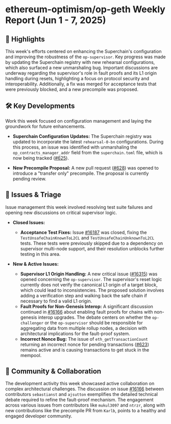 # ethereum-optimism/op-geth Weekly Report (Jun 1 - 7, 2025)

## 🚀 Highlights
This week's efforts centered on enhancing the Superchain's configuration and improving the robustness of the `op-supervisor`. Key progress was made by updating the Superchain registry with new rehearsal configurations, which also surfaced a new unmarshaling bug. Important discussions are underway regarding the supervisor's role in fault proofs and its L1 origin handling during resets, highlighting a focus on protocol security and interoperability. Additionally, a fix was merged for acceptance tests that were previously blocked, and a new precompile was proposed.

## 🛠️ Key Developments
Work this week focused on configuration management and laying the groundwork for future enhancements.

- **Superchain Configuration Updates:** The Superchain registry was updated to incorporate the latest `rehearsal-0-bn` configurations. During this process, an issue was identified with unmarshaling the `op_contracts_manager_addr` field from the `superchain.toml` file, which is now being tracked ([#625](https://github.com/ethereum-optimism/op-geth/pull/625)).

- **New Precompile Proposal:** A new pull request ([#628](https://github.com/ethereum-optimism/op-geth/pull/628)) was opened to introduce a "transfer only" precompile. The proposal is currently pending review.

## 🐛 Issues & Triage
Issue management this week involved resolving test suite failures and opening new discussions on critical supervisor logic.

- **Closed Issues:**
  - **Acceptance Test Fixes:** Issue [#16187](https://github.com/ethereum-optimism/op-geth/issues/16187) was closed, fixing the `TestUnsafeChainKnownToL2CL` and `TestUnsafeChainUnknownToL2CL` tests. These tests were previously skipped due to a dependency on supervisor multi-node support, and their resolution unblocks further testing in this area.

- **New & Active Issues:**
  - **Supervisor L1 Origin Handling:** A new critical issue ([#16315](https://github.com/ethereum-optimism/op-geth/issues/16315)) was opened concerning the `op-supervisor`. The supervisor's reset logic currently does not verify the canonical L1 origin of a target block, which could lead to inconsistencies. The proposed solution involves adding a verification step and walking back the safe chain if necessary to find a valid L1 origin.
  - **Fault Proofs for Non-Genesis Interop:** A significant discussion continued in [#16166](https://github.com/ethereum-optimism/op-geth/issues/16166) about enabling fault proofs for chains with non-genesis interop upgrades. The debate centers on whether the `op-challenger` or the `op-supervisor` should be responsible for aggregating data from multiple rollup nodes, a decision with architectural implications for the fault-proof system.
  - **Incorrect Nonce Bug:** The issue of `eth_getTransactionCount` returning an incorrect nonce for pending transactions ([#623](https://github.com/ethereum-optimism/op-geth/issues/623)) remains active and is causing transactions to get stuck in the mempool.

## 💬 Community & Collaboration
The development activity this week showcased active collaboration on complex architectural challenges. The discussion on issue [#16166](https://github.com/ethereum-optimism/op-geth/issues/16166) between contributors `sebastianst` and `ajsutton` exemplifies the detailed technical debate required to refine the fault-proof mechanism. The engagement across various issues from contributors like `mukul3097` and `ntrzr`, along with new contributions like the precompile PR from `Karlb`, points to a healthy and engaged developer community.
